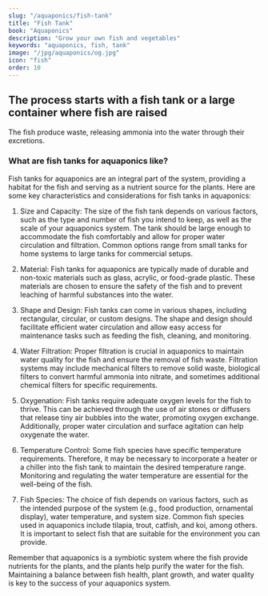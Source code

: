 ```yaml
---
slug: "/aquaponics/fish-tank"
title: "Fish Tank"
book: "Aquaponics"
description: "Grow your own fish and vegetables"
keywords: "aquaponics, fish, tank"
image: "/jpg/aquaponics/og.jpg"
icon: "fish"
order: 10
---
```

## The process starts with a fish tank or a large container where fish are raised

The fish produce waste, releasing ammonia into the water through their excretions.

### What are fish tanks for aquaponics like?

Fish tanks for aquaponics are an integral part of the system, providing a habitat for the fish and serving as a nutrient source for the plants. Here are some key characteristics and considerations for fish tanks in aquaponics:

1. Size and Capacity: The size of the fish tank depends on various factors, such as the type and number of fish you intend to keep, as well as the scale of your aquaponics system. The tank should be large enough to accommodate the fish comfortably and allow for proper water circulation and filtration. Common options range from small tanks for home systems to large tanks for commercial setups.

2. Material: Fish tanks for aquaponics are typically made of durable and non-toxic materials such as glass, acrylic, or food-grade plastic. These materials are chosen to ensure the safety of the fish and to prevent leaching of harmful substances into the water.

3. Shape and Design: Fish tanks can come in various shapes, including rectangular, circular, or custom designs. The shape and design should facilitate efficient water circulation and allow easy access for maintenance tasks such as feeding the fish, cleaning, and monitoring.

4. Water Filtration: Proper filtration is crucial in aquaponics to maintain water quality for the fish and ensure the removal of fish waste. Filtration systems may include mechanical filters to remove solid waste, biological filters to convert harmful ammonia into nitrate, and sometimes additional chemical filters for specific requirements.

5. Oxygenation: Fish tanks require adequate oxygen levels for the fish to thrive. This can be achieved through the use of air stones or diffusers that release tiny air bubbles into the water, promoting oxygen exchange. Additionally, proper water circulation and surface agitation can help oxygenate the water.

6. Temperature Control: Some fish species have specific temperature requirements. Therefore, it may be necessary to incorporate a heater or a chiller into the fish tank to maintain the desired temperature range. Monitoring and regulating the water temperature are essential for the well-being of the fish.

7. Fish Species: The choice of fish depends on various factors, such as the intended purpose of the system (e.g., food production, ornamental display), water temperature, and system size. Common fish species used in aquaponics include tilapia, trout, catfish, and koi, among others. It is important to select fish that are suitable for the environment you can provide.

Remember that aquaponics is a symbiotic system where the fish provide nutrients for the plants, and the plants help purify the water for the fish. Maintaining a balance between fish health, plant growth, and water quality is key to the success of your aquaponics system.